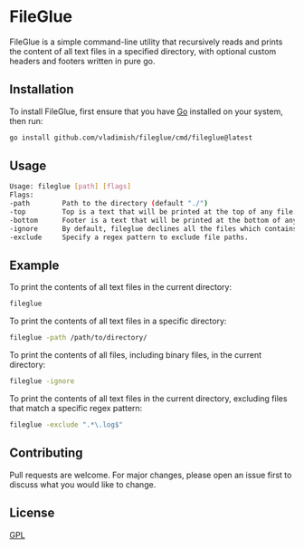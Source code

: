 # FileGlue

FileGlue is a simple command-line utility that recursively reads and prints the content of all text files in a 
specified directory, with optional custom headers and footers written in pure go. 

## Installation

To install FileGlue, first ensure that you have [Go](https://go.dev/) installed on your system, then run:

```bash
go install github.com/vladimish/fileglue/cmd/fileglue@latest
```

## Usage


```bash
Usage: fileglue [path] [flags]
Flags:
-path        Path to the directory (default "./")
-top         Top is a text that will be printed at the top of any file. Use '@PATH' expression to insert file path. e.g. === @PATH === (default "@PATH:")
-bottom      Footer is a text that will be printed at the bottom of any file. Use '@PATH' expression to insert file path. e.g. === @PATH === (default "===")
-ignore      By default, fileglue declines all the files which contains byte of value less than 40 except some escape sequences. Passing this flag will allow reading all files (default false).
-exclude     Specify a regex pattern to exclude file paths.
```

## Example

To print the contents of all text files in the current directory:


```bash
fileglue
```

To print the contents of all text files in a specific directory:

```bash
fileglue -path /path/to/directory/
```

To print the contents of all files, including binary files, in the current directory:

```bash
fileglue -ignore
```

To print the contents of all text files in the current directory, excluding files that match a specific regex pattern:

```bash
fileglue -exclude ".*\.log$"
```

## Contributing

Pull requests are welcome. For major changes, please open an issue first to discuss what you would like to change.

## License
[GPL](https://github.com/vladimish/fileglue/blob/master/LICENSE)